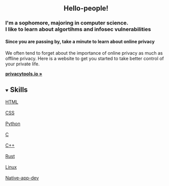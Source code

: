   <h2 style="text-align: center;">Hello-people!</h2>
  <h3>I'm a sophomore, majoring in computer science.<br>I like to learn about algortihms and infosec vulnerabilities</h3>
   <h4>Since you are passing by, take a minute to learn about online privacy</h4>

  <p style="text-align: center;">
  <p>
    We often tend to forget about the importance of online privacy as much as offline privacy. Here is a website to get you started to take better control of your private life.
    </p>
    <a href="https://privacytools.io/"><strong>privacytools.io »</strong></a>

<!-- TABLE OF CONTENTS -->
<details open="open">
  <summary><h2 style="display: inline-block">Skills</h2></summary>
  <summary><a href="https://developer.mozilla.org/en-US/docs/Web/Guide/HTML/HTML5/Introduction_to_HTML5">HTML</a></summary>
   <br>   
      
   <summary><a href="https://developer.mozilla.org/en-US/docs/Web/CSS">CSS</a></summary>
   <br> 
 
  <summary><a href="https://www.python.org/">Python</a></summary>
   <br>
    
  <summary><a href="https://www.cprogramming.com/">C</a></summary>
   <br>
 
   <summary><a href="https://www.cplusplus.com/">C++</a></summary>
   <br>
   
  <summary><a href="https://www.rust-lang.org/">Rust</a></summary>
   <br>
   
 <summary><a href="https://www.linux.org/">Linux</a></summary>
   <br>

  <summary><a href="https://developer.android.com/">Native-app-dev</a></summary>
   <br>
   
 

 
 
   
  
   

